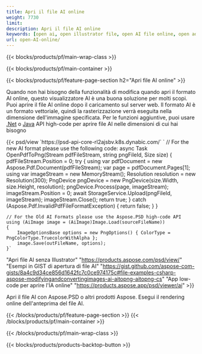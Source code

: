 ```yaml
---
title: Apri il file AI online
weight: 7730
limit: 
description: Apri il file AI online
keywords: [open ai, open illustrator file, open AI file online, open adobe illustrator, preview of ai file, ai format open]
url: open-AI-online/
---
```


{{< blocks/products/pf/main-wrap-class >}}


{{< blocks/products/pf/main-container >}}

{{< blocks/products/pf/feature-page-section h2="Apri file AI online" >}}
<p>Quando non hai bisogno della funzionalità di modifica quando apri il formato AI online, questo visualizzatore AI è una buona soluzione per molti scopi. Puoi aprire il file AI online dopo il caricamento sul server web. Il formato AI è un formato vettoriale, quindi la rasterizzazione verrà eseguita nella dimensione dell'immagine specificata. Per le funzioni aggiuntive, puoi usare <a href="/psd/net">.Net</a> o <a href="/psd/java">Java</a> API high-code per aprire file AI nelle dimensioni di cui hai bisogno</p>
{{< psd/view `https://psd-api-core-rl2ajsbv.k8s.dynabic.com/` 
`	// For the new AI format please use the following code:
	async Task<bool> OpenPdfToPng(Stream pdfFileStream, string pngFileId, Size size)
	{
		pdfFileStream.Position = 0;
		try
		{
			using var pdfDocument = new Aspose.Pdf.Document(pdfFileStream);
			var page = pdfDocument.Pages[1];
			using var imageStream = new MemoryStream();
			Resolution resolution = new Resolution(300);
			PngDevice pngDevice = new PngDevice(size.Width, size.Height, resolution);
			pngDevice.Process(page, imageStream);
			imageStream.Position = 0;
			await StorageService.Upload(pngFileId, imageStream);
			imageStream.Close();
			return true;
		}
		catch (Aspose.Pdf.InvalidPdfFileFormatException)
		{
			return false;
		}
	}
	
	// For the Old AI Formats please use the Aspose.PSD high-code API
	using (AiImage image = (AiImage)Image.Load(sourceFileName))
	{
		ImageOptionsBase options = new PngOptions() { ColorType = PngColorType.TruecolorWithAlpha };
		image.Save(outFileName, options);
	}` 
"Apri file AI senza Illustrator" "https://products.aspose.com/psd/view/" 
"Esempi in GIST di apertura di file AI" "https://gist.github.com/aspose-com-gists/8a4c9d34ce856d1642fc7c0ce974175c#file-examples-csharp-aspose-modifyingandconvertingimages-ai-aitopng-aitopng-cs" 
"App low-code per aprire l'IA online" "https://products.aspose.app/psd/viewer/ai" >}}
<p>Apri il file AI con Aspose.PSD o altri prodotti Aspose. Esegui il rendering online dell'anteprima del file AI.</p>
{{< /blocks/products/pf/feature-page-section >}}
{{< /blocks/products/pf/main-container >}}


{{< /blocks/products/pf/main-wrap-class >}}

{{< blocks/products/products-backtop-button >}}

